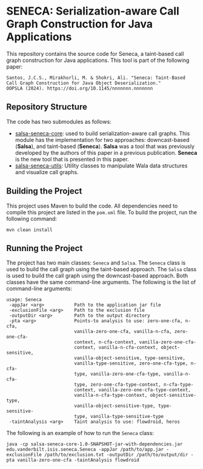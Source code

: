 # SENECA: Serialization-aware Call Graph Construction for Java Applications

This repository contains the source code for Seneca, a taint-based call graph construction for Java applications. 
This tool is part of the following paper:

```
Santos, J.C.S., Mirakhorli, M. & Shokri, Ali. "Seneca: Taint-Based Call Graph Construction for Java Object Deserialization."
OOPSLA (2024). https://doi.org/10.1145/nnnnnnn.nnnnnnn
```


## Repository Structure
The code has two submodules as follows:

- [salsa-seneca-core](salsa-seneca): used to build serialization-aware call graphs. This module has the implementation for two approaches: downcast-based (**Salsa**), and taint-based (**Seneca**). **Salsa** was a tool that was previously developed by the authors of this paper in a previous publication. **Seneca** is the new tool that is presented in this paper. 
- [salsa-seneca-utils](salsa-seneca-utils): Utility classes to manipulate Wala data structures and visualize call graphs. 

## Building the Project
This project uses Maven to build the code. All dependencies need to compile this project are listed in the `pom.xml` file.
To build the project, run the following command:

```
mvn clean install
```

## Running the Project
The project has two main classes: `Seneca` and `Salsa`. 
The `Seneca` class is used to build the call graph using the taint-based approach. The `Salsa` class is used to build the call graph using the downcast-based approach. Both classes have the same command-line arguments. The following is the list of command-line arguments:

```
usage: Seneca
 -appJar <arg>           Path to the application jar file
 -exclusionFile <arg>    Path to the exclusion file
 -outputDir <arg>        Path to the output directory
 -pta <arg>              Points-to analysis to use: zero-one-cfa, n-cfa,
                         vanilla-zero-one-cfa, vanilla-n-cfa, zero-one-cfa-
                         context, n-cfa-context, vanilla-zero-one-cfa-
                         context, vanilla-n-cfa-context, object-sensitive,
                         vanilla-object-sensitive, type-sensitive,
                         vanilla-type-sensitive, zero-one-cfa-type, n-cfa-
                         type, vanilla-zero-one-cfa-type, vanilla-n-cfa-
                         type, zero-one-cfa-type-context, n-cfa-type-
                         context, vanilla-zero-one-cfa-type-context,
                         vanilla-n-cfa-type-context, object-sensitive-type,
                         vanilla-object-sensitive-type, type-sensitive-
                         type, vanilla-type-sensitive-type
 -taintAnalysis <arg>    Taint analysis to use: flowdroid, heros
```

The following is an example of how to run the `Seneca` class:

```
java -cp salsa-seneca-core-1.0-SNAPSHOT-jar-with-dependencies.jar edu.vanderbilt.isis.seneca.Seneca -appJar /path/to/app.jar -exclusionFile /path/to/exclusion.txt -outputDir /path/to/output/dir -pta vanilla-zero-one-cfa -taintAnalysis flowdroid
```